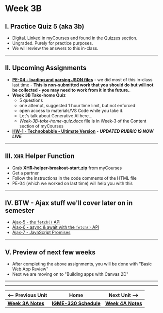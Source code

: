 # Week 3B

## I. Practice Quiz 5 (aka 3b)

- Digital. Linked in myCourses and found in the Quizzes section.
- Ungraded. Purely for practice purposes.
- We will review the answers to this in-class.

<hr>

## II. Upcoming Assignments
- [**PE-04 - loading and parsing JSON files**](../pe/pe-04.md) - we did most of this in-class last time - **This is non-submitted work that you should do but will not be collected - you may need to work from it in the future.**.
- **Week 3B Take-home Quiz** 
  - 5 questions
  - one attempt, suggested 1 hour time limit, but not enforced
  - open access to materials/VS Code while you take it.
  - Let's talk about Generative AI here...
  - *Week-3B-take-home-quiz.docx* file is in Week-3 of the Content section of myCourses
- [**HW-1 - Technobabble - Ultimate Version**](../hw/hw-1.md) - ***UPDATED RUBRIC IS NOW LIVE***

<hr>

## III. `XHR` Helper Function
- Grab **XHR-helper-breakout-start.zip** from myCourses
- Get a partner
- Follow the instructions in the code comments of the HTML file
- PE-04 (which we worked on last time) will help you with this

<hr>

## IV. BTW - Ajax stuff we'll cover later on in semester
- [Ajax-5 - the `fetch()` API](https://github.com/tonethar/IGME-330-Master/blob/master/notes/HW-ajax-5.md)
- [Ajax-6 - async & await with the `fetch()` API](https://github.com/tonethar/IGME-330-Master/blob/master/notes/HW-ajax-6.md)
- [Ajax-7 - JavaScript Promises](https://github.com/tonethar/IGME-330-Master/blob/master/notes/HW-ajax-7.md)
  
<hr>

## V. Preview of next few weeks
- After completing the above assignments, you will be done with "Basic Web App Review"
- Next we are moving on to "Building apps with Canvas 2D"

<hr><hr>


| <-- Previous Unit | Home | Next Unit -->
| --- | --- | --- 
|  [**Week 3A Notes**](./03A.md)  |  [**IGME-330 Schedule**](../schedule.md) | [**Week 4A Notes**](./04A.md)

